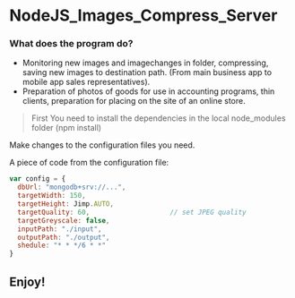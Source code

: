 # NodeJS_Images_Compress_Server
### What does the program do?

* Monitoring new images and imagechanges in folder, compressing, saving new images to destination path. (From main business app to mobile app sales representatives).
* Preparation of photos of goods for use in accounting programs, thin clients, preparation for placing on the site of an online store.

> First You need to install the dependencies in the local node_modules folder (npm install)

Make changes to the configuration files you need.

A piece of code from the configuration file:
```javascript
var config = {
  dbUrl: "mongodb+srv://...",
  targetWidth: 150,					
  targetHeight: Jimp.AUTO,		
  targetQuality: 60,					// set JPEG quality
  targetGreyscale: false,
  inputPath: "./input",
  outputPath: "./output",
  shedule: "* * */6 * *"
}
```
## Enjoy!
